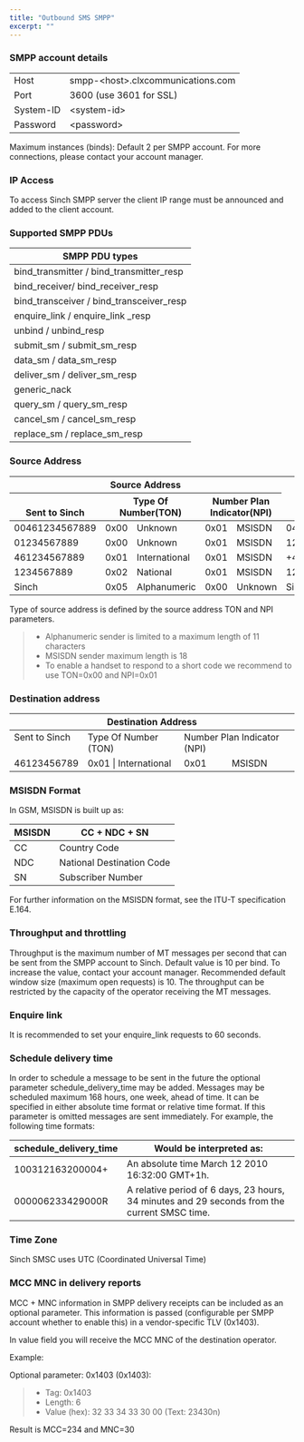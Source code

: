 ```yaml
---
title: "Outbound SMS SMPP"
excerpt: ""
---
```

### SMPP account details

|           |                                     |
| --------- | ----------------------------------- |
| Host      | smpp-\<host\>.clxcommunications.com |
| Port      | 3600 (use 3601 for SSL)             |
| System-ID | \<system-id\>                       |
| Password  | \<password\>                        |

Maximum instances (binds): Default 2 per SMPP account. For more connections, please contact your account manager.

### IP Access

To access Sinch SMPP server the client IP range must be announced and added to the client account.

### Supported SMPP PDUs

|    **SMPP PDU types**                       |
| ------------------------------------------- |
| bind\_transmitter / bind\_transmitter\_resp |
| bind\_receiver/ bind\_receiver\_resp        |
| bind\_transceiver / bind\_transceiver\_resp |
| enquire\_link / enquire\_link \_resp        |
| unbind / unbind\_resp                       |
| submit\_sm / submit\_sm\_resp               |
| data\_sm / data\_sm\_resp                   |
| deliver\_sm / deliver\_sm\_resp             |
| generic\_nack                               |
| query\_sm / query\_sm\_resp                 |
| cancel\_sm / cancel\_sm\_resp               |
| replace\_sm / replace\_sm\_resp             |

### Source Address

<div class="magic-block-html">
    <div class="marked-table">
        <table class="docutils">
            <thead valign="bottom">
            <tr class="row-odd">
                <th class="head" colspan="5">Source Address</th>
                <th class="head" rowspan="2">Arrive on handset</th>
            </tr>
            <tr class="row-even">
                <th class="head">Sent to Sinch</th>
                <th class="head" colspan="2">Type Of Number(TON)</th>
                <th class="head" colspan="2">Number Plan Indicator(NPI)</th>
                <th colspan="1"></th>
            </tr>
            </thead>
            <tbody valign="top">
            <tr class="row-odd">
                <td>00461234567889</td>
                <td>0x00</td>
                <td>Unknown</td>
                <td>0x01</td>
                <td>MSISDN</td>
                <td>046123456789</td>
            </tr>
            <tr class="row-even">
                <td>01234567889</td>
                <td>0x00</td>
                <td>Unknown</td>
                <td>0x01</td>
                <td>MSISDN</td>
                <td>123456789</td>
            </tr>
            <tr class="row-odd">
                <td>461234567889</td>
                <td>0x01</td>
                <td>International</td>
                <td>0x01</td>
                <td>MSISDN</td>
                <td>+46123456789</td>
            </tr>
            <tr class="row-even">
                <td>1234567889</td>
                <td>0x02</td>
                <td>National</td>
                <td>0x01</td>
                <td>MSISDN</td>
                <td>123456789</td>
            </tr>
            <tr class="row-odd">
                <td>Sinch</td>
                <td>0x05</td>
                <td>Alphanumeric</td>
                <td>0x00</td>
                <td>Unknown</td>
                <td>Sinch</td>
            </tr>
            </tbody>
        </table>
    </div>
</div>

Type of source address is defined by the source address TON and NPI parameters.

> - Alphanumeric sender is limited to a maximum length of 11 characters
> - MSISDN sender maximum length is 18
> - To enable a handset to respond to a short code we recommend to use TON=0x00 and NPI=0x01

### Destination address

<div class="magic-block-html">
    <div class="marked-table">
        <table class="docutils">
            <thead valign="bottom">
            <tr class="row-odd">
                <th class="head" colspan="5">Destination Address</th>
            </tr>
            </thead>
            <tbody valign="top">
            <tr class="row-even">
                <td>Sent to Sinch</td>
                <td colspan="2">Type Of Number (TON)</td>
                <td colspan="2">Number Plan Indicator (NPI)</td>
            </tr>
            <tr class="row-odd">
                <td>46123456789</td>
                <td colspan="2">0x01 | International</td>
                <td>0x01</td>
                <td>MSISDN</td>
            </tr>
            </tbody>
        </table>
    </div>
</div>

### MSISDN Format

In GSM, MSISDN is built up as:

| MSISDN | CC + NDC + SN             |
| ------ | ------------------------- |
| CC     | Country Code              |
| NDC    | National Destination Code |
| SN     | Subscriber Number         |

For further information on the MSISDN format, see the ITU-T specification E.164.

### Throughput and throttling

Throughput is the maximum number of MT messages per second that can be sent from the SMPP account to Sinch. Default value is 10 per bind. To increase the value, contact your account manager. Recommended default window size (maximum open requests) is 10. The throughput can be restricted by the capacity of the operator receiving the MT messages.

### Enquire link

It is recommended to set your enquire\_link requests to 60 seconds.

### Schedule delivery time

In order to schedule a message to be sent in the future the optional parameter schedule\_delivery\_time may be added. Messages may be scheduled maximum 168 hours, one week, ahead of time. It can be specified in either absolute time format or relative time format. If this parameter is omitted messages are sent immediately. For example, the following time formats:

| schedule\_delivery\_time | Would be interpreted as:                                                                     |
| ------------------------ | -------------------------------------------------------------------------------------------- |
| 100312163200004+         | An absolute time March 12 2010 16:32:00 GMT+1h.                                              |
| 000006233429000R         | A relative period of 6 days, 23 hours, 34 minutes and 29 seconds from the current SMSC time. |

### Time Zone

Sinch SMSC uses UTC (Coordinated Universal Time)

### MCC MNC in delivery reports

MCC + MNC information in SMPP delivery receipts can be included as an optional parameter. This information is passed (configurable per SMPP account whether to enable this) in a vendor-specific TLV (0x1403).

In value field you will receive the MCC MNC of the destination operator.

Example:

Optional parameter: 0x1403 (0x1403):

> - Tag: 0x1403
> - Length: 6
> - Value (hex): 32 33 34 33 30 00 (Text: 23430n)

Result is MCC=234 and MNC=30

